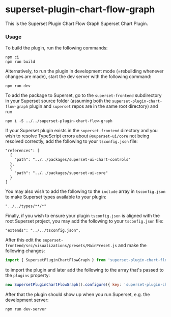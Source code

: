 # superset-plugin-chart-flow-graph

This is the Superset Plugin Chart Flow Graph Superset Chart Plugin.

### Usage

To build the plugin, run the following commands:

```
npm ci
npm run build
```

Alternatively, to run the plugin in development mode (=rebuilding whenever changes are made), start the dev server with the following command:

```
npm run dev
```

To add the package to Superset, go to the `superset-frontend` subdirectory in your Superset source folder (assuming both the `superset-plugin-chart-flow-graph` plugin and `superset` repos are in the same root directory) and run
```
npm i -S ../../superset-plugin-chart-flow-graph
```

If your Superset plugin exists in the `superset-frontend` directory and you wish to resolve TypeScript errors about `@superset-ui/core` not being resolved correctly, add the following to your `tsconfig.json` file:

```
"references": [
  {
    "path": "../../packages/superset-ui-chart-controls"
  },
  {
    "path": "../../packages/superset-ui-core"
  }
]
```

You may also wish to add the following to the `include` array in `tsconfig.json` to make Superset types available to your plugin:

```
"../../types/**/*"
```

Finally, if you wish to ensure your plugin `tsconfig.json` is aligned with the root Superset project, you may add the following to your `tsconfig.json` file:

```
"extends": "../../tsconfig.json",
```

After this edit the `superset-frontend/src/visualizations/presets/MainPreset.js` and make the following changes:

```js
import { SupersetPluginChartFlowGraph } from 'superset-plugin-chart-flow-graph';
```

to import the plugin and later add the following to the array that's passed to the `plugins` property:
```js
new SupersetPluginChartFlowGraph().configure({ key: 'superset-plugin-chart-flow-graph' }),
```

After that the plugin should show up when you run Superset, e.g. the development server:

```
npm run dev-server
```
